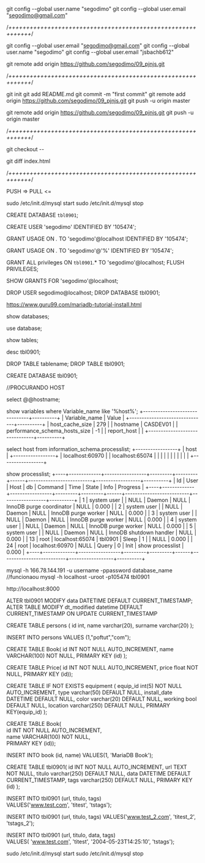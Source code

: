 <!-- credenciales -->
git config --global user.name "segodimo"
git config --global user.email "segodimo@gmail.com"


/*++++++++++++++++++++++++++++++++++++++++++++++++++++++++++++*/

git config --global user.email "segodimo@gmail.com"
git config --global user.name "segodimo"
git config --global user.email "jsbachb612"

git remote add origin https://github.com/segodimo/09_pjnjs.git

/*++++++++++++++++++++++++++++++++++++++++++++++++++++++++++++*/

git init
git add README.md
git commit -m "first commit"
git remote add origin https://github.com/segodimo/09_pjnjs.git
git push -u origin master

git remote add origin https://github.com/segodimo/09_pjnjs.git
git push -u origin master

/*++++++++++++++++++++++++++++++++++++++++++++++++++++++++++++*/
<!-- Reverter Cambios -->
git checkout -- 

<!-- depois de git status antes de git add pode usar diff -->
git diff index.html

/*++++++++++++++++++++++++++++++++++++++++++++++++++++++++++++*/

PUSH =>
PULL <=


sudo /etc/init.d/mysql start
sudo /etc/init.d/mysql stop


CREATE DATABASE `tbl0901`;

CREATE USER 'segodimo' IDENTIFIED BY '105474';

GRANT USAGE ON *.* TO 'segodimo'@localhost IDENTIFIED BY '105474';

GRANT USAGE ON *.* TO 'segodimo'@'%' IDENTIFIED BY '105474';


GRANT ALL privileges ON `tbl0901`.* TO 'segodimo'@localhost;
FLUSH PRIVILEGES;

SHOW GRANTS FOR 'segodimo'@localhost; 

DROP USER segodimo@localhost;
DROP DATABASE tbl0901;



<!-- ++++++++++++++++++++++++++++++++++++++++++++++++ -->
<!-- ++++++++++++++++++++++++++++++++++++++++++++++++ -->
https://www.guru99.com/mariadb-tutorial-install.html


show databases;

use database;

show tables;

desc tbl0901;

DROP TABLE tablename;
DROP TABLE tbl0901;

CREATE DATABASE tbl0901;


<!-- ++++++++++++++++++++++++++++++++++++++++++++++++ -->
//PROCURANDO HOST

select @@hostname;
<!-- CASDEV01 -->

show variables where Variable_name like '%host%';
+-------------------------------+----------+
| Variable_name                 | Value    |
+-------------------------------+----------+
| host_cache_size               | 279      |
| hostname                      | CASDEV01 |
| performance_schema_hosts_size | -1       |
| report_host                   |          |
+-------------------------------+----------+

select host from information_schema.processlist;
+-----------------+
| host            |
+-----------------+
| localhost:60970 |
| localhost:65074 |
|                 |
|                 |
|                 |
|                 |
|                 |
+-----------------+


show processlist;
+----+-------------+-----------------+---------+---------+------+--------------------------+------------------+----------+
| Id | User        | Host            | db      | Command | Time | State                    | Info             | Progress |
+----+-------------+-----------------+---------+---------+------+--------------------------+------------------+----------+
|  1 | system user |                 | NULL    | Daemon  | NULL | InnoDB purge coordinator | NULL             |    0.000 |
|  2 | system user |                 | NULL    | Daemon  | NULL | InnoDB purge worker      | NULL             |    0.000 |
|  3 | system user |                 | NULL    | Daemon  | NULL | InnoDB purge worker      | NULL             |    0.000 |
|  4 | system user |                 | NULL    | Daemon  | NULL | InnoDB purge worker      | NULL             |    0.000 |
|  5 | system user |                 | NULL    | Daemon  | NULL | InnoDB shutdown handler  | NULL             |    0.000 |
| 13 | root        | localhost:65074 | tbl0901 | Sleep   |    1 |                          | NULL             |    0.000 |
| 24 | root        | localhost:60970 | NULL    | Query   |    0 | Init                     | show processlist |    0.000 |
+----+-------------+-----------------+---------+---------+------+--------------------------+------------------+----------+


mysql -h 166.78.144.191 -u username -ppassword database_name
//funcionaou
mysql -h localhost -uroot -p105474 tbl0901


http://localhost:8000

<!-- ++++++++++++++++++++++++++++++++++++++++++++++++ -->




<!-- ++++++++++++++++++++++++++++++++++++++++++++++++ -->
<!-- no funciona -->
ALTER tbl0901 MODIFY data DATETIME DEFAULT CURRENT_TIMESTAMP;
ALTER TABLE MODIFY dt_modified datetime DEFAULT CURRENT_TIMESTAMP ON UPDATE CURRENT_TIMESTAMP
<!-- ++++++++++++++++++++++++++++++++++++++++++++++++ -->

CREATE TABLE persons (
id int, 
name varchar(20), 
surname varchar(20)
);

INSERT INTO persons VALUES (1,"poftut","com");


CREATE TABLE Book(
id INT NOT NULL AUTO_INCREMENT,
name VARCHAR(100) NOT NULL,
PRIMARY KEY (id)
);

CREATE TABLE Price(
id INT NOT NULL AUTO_INCREMENT,
price float NOT NULL,
PRIMARY KEY (id));


CREATE TABLE IF NOT EXISTS equipment (
equip_id int(5) NOT NULL AUTO_INCREMENT,
type varchar(50) DEFAULT NULL,
install_date DATETIME DEFAULT NULL,
color varchar(20) DEFAULT NULL,
working bool DEFAULT NULL,
location varchar(250) DEFAULT NULL,
PRIMARY KEY(equip_id)
);



CREATE TABLE Book(  
id INT NOT NULL AUTO_INCREMENT,  
name VARCHAR(100) NOT NULL,  
PRIMARY KEY (id));


INSERT INTO book
(id, name)
VALUES(1, 'MariaDB Book');


<!-- +++++++++++++++++++++++++++++++++++++++++++++++ -->





<!-- ++++++++++++++++++++++++++++++++++++++++++++++++++++++++++++++++++++++++++++++++++++++++++++++ -->
<!-- ++++++++++++++++++++++++++++++++++++++++++++++++++++++++++++++++++++++++++++++++++++++++++++++ -->
CREATE TABLE tbl0901(
id INT NOT NULL AUTO_INCREMENT,
url TEXT NOT NULL,
titulo varchar(250) DEFAULT NULL,
data DATETIME DEFAULT CURRENT_TIMESTAMP,
tags varchar(250) DEFAULT NULL,
PRIMARY KEY (id)
);
<!-- +++++++++++++++++++++++++++++++++++++++++++++++++++++++ -->
INSERT INTO tbl0901
(url, titulo, tags)  
VALUES('www.test.com', 'titest', 'tstags');

INSERT INTO tbl0901 (url, titulo, tags) VALUES('www.test_2.com', 'titest_2', 'tstags_2');
<!-- +++++++++++++++++++++++++++++++++++++++++++++++++++++++ -->
INSERT INTO tbl0901
(url, titulo, data, tags)  
VALUES(
'www.test.com', 'titest', '2004-05-23T14:25:10', 'tstags');  
<!-- ++++++++++++++++++++++++++++++++++++++++++++++++++++++++++++++++++++++++++++++++++++++++++++++ -->
<!-- ++++++++++++++++++++++++++++++++++++++++++++++++++++++++++++++++++++++++++++++++++++++++++++++ -->

sudo /etc/init.d/mysql start
sudo /etc/init.d/mysql stop




